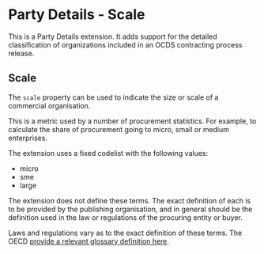 Party Details - Scale
=====================

This is a Party Details extension. It adds support for the detailed classification of organizations included in an OCDS contracting process release. 

## Scale

The ```scale``` property can be used to indicate the size or scale of a commercial organisation. 

This is a metric used by a number of procurement statistics. For example, to calculate the share of procurement going to micro, small or medium enterprises. 

The extension uses a fixed codelist with the following values:

* micro
* sme
* large

The extension does not define these terms. The exact definition of each is to be provided by the publishing organisation, and in general should be the definition used in the law or regulations of the procuring entity or buyer. 

Laws and regulations vary as to the exact definition of these terms. The OECD [provide a relevant glossary definition here](https://stats.oecd.org/glossary/detail.asp?ID=3123).
